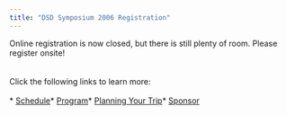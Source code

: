 ```yaml
---
title: "DSD Symposium 2006 Registration"
---
```


Online registration is now closed, but there is still plenty of room. Please register onsite!<br><br><br>Click the following links to learn more:<br><br>* [Schedule][1]* [Program][2]* [Planning Your Trip][3]* [Sponsor][4]

 [1]: /dsdsymposium2006/schedule
 [2]: /dsdsymposium2006/program
 [3]: /dsdsymposium2006/travel
 [4]: /dsdsymposium2006/sponsor%3C%21--textileRef%3A15556233175d852e344369c%3A1%3Ashelve--%3E